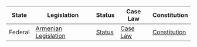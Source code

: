 | State | Legislation | Status | Case Law | Constitution |
|-------|-------------|--------|----------|--------------|
| Federal | [Armenian Legislation](http://www.arlis.am/) | [Status](http://www.arlis.am/DocumentSearch.aspx?ObjectTypeID=2&lang=en) | [Case Law](http://www.arlis.am/DocumentSearch.aspx?ObjectTypeID=1&lang=en) | [Constitution](http://www.arlis.am/DocumentView.aspx?docid=117733) |